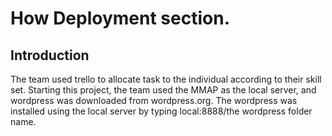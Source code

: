 # How Deployment section. 
## Introduction
The team used trello to allocate task to the individual according to their skill set. 
Starting this project, the team used the MMAP as the local server, and wordpress was downloaded from wordpress.org. 
The wordpress was installed using the local server by typing local:8888/the wordpress folder name.
